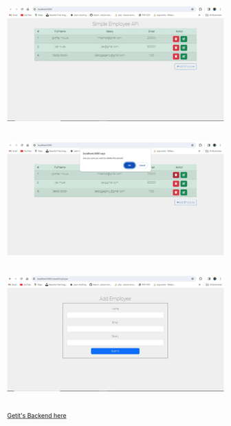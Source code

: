 ![Screen shot](https://github.com/mp3mba/EmployeeAPIFrontEnd/blob/main/public/images/img1.JPG?raw=true)

<br>

![Screen shot](https://github.com/mp3mba/EmployeeAPIFrontEnd/blob/main/public/images/img2.JPG?raw=true)

<br>

![Screen shot](https://github.com/mp3mba/EmployeeAPIFrontEnd/blob/main/public/images/img3.JPG?raw=true)

<br>

[Getit's Backend here](https://github.com/mp3mba/employeeAPIBackEnd)
